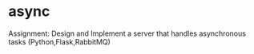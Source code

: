 # async
Assignment: Design and Implement a server that handles asynchronous tasks (Python,Flask,RabbitMQ)
